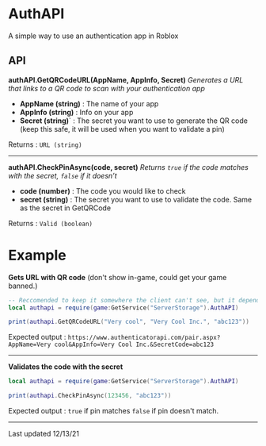 
# AuthAPI
A simple way to use an authentication app in Roblox

API
-
 **authAPI.GetQRCodeURL(AppName, AppInfo, Secret)**
 _Generates a URL that links to a QR code to scan with your authentication app_
 
- **AppName (string)** : The name of your app
- **AppInfo (string)** : Info on your app
- **Secret (string)**` : The secret you want to use to generate the QR code (keep this safe, it will be used when you want to validate a pin)

Returns : `URL (string)`

---
**authAPI.CheckPinAsync(code, secret)**
_Returns  `true`  if the code matches with the secret,  `false`  if it doesn’t_
- **code (number)** : The code you would like to check
- **secret (string)** : The secret you want to use to validate the code. Same as the secret in GetQRCode

Returns : `Valid (boolean)`

# Example
**Gets URL with QR code** (don't show in-game, could get your game banned.)
```lua
-- Reccomended to keep it somewhere the client can't see, but it depends on what you're doing.
local authapi = require(game:GetService("ServerStorage").AuthAPI)

print(authapi.GetQRCodeURL("Very cool", "Very Cool Inc.", "abc123"))
```
Expected output : `https://www.authenticatorapi.com/pair.aspx?AppName=Very cool&AppInfo=Very Cool Inc.&SecretCode=abc123`

---
**Validates the code with the secret**
```lua
local authapi = require(game:GetService("ServerStorage").AuthAPI)

print(authapi.CheckPinAsync(123456, "abc123"))
```
Expected output : `true` if pin matches `false` if pin doesn't match.

---
Last updated 12/13/21
